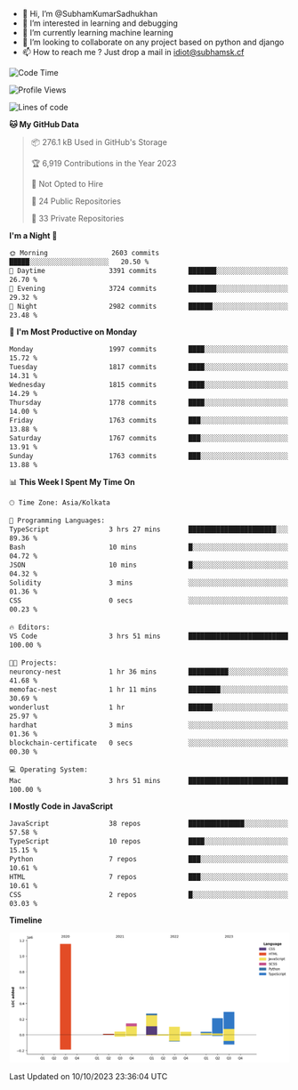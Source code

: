 - 👋 Hi, I’m @SubhamKumarSadhukhan
- 👀 I’m interested in learning and debugging
- 🌱 I’m currently learning machine learning
- 💞️ I’m looking to collaborate on any project based on python and django
- 📫 How to reach me ?
      Just drop a mail in idiot@subhamsk.cf

<!---
SubhamKumarSadhukhan/SubhamKumarSadhukhan is a ✨ special ✨ repository because its `README.md` (this file) appears on your GitHub profile.
You can click the Preview link to take a look at your changes.
--->


<!--START_SECTION:waka-->
![Code Time](http://img.shields.io/badge/Code%20Time-1%2C589%20hrs%2042%20mins-blue)

![Profile Views](http://img.shields.io/badge/Profile%20Views-1-blue)

![Lines of code](https://img.shields.io/badge/From%20Hello%20World%20I%27ve%20Written-2.3%20million%20lines%20of%20code-blue)

**🐱 My GitHub Data** 

> 📦 276.1 kB Used in GitHub's Storage 
 > 
> 🏆 6,919 Contributions in the Year 2023
 > 
> 🚫 Not Opted to Hire
 > 
> 📜 24 Public Repositories 
 > 
> 🔑 33 Private Repositories 
 > 
**I'm a Night 🦉** 

```text
🌞 Morning                2603 commits        █████░░░░░░░░░░░░░░░░░░░░   20.50 % 
🌆 Daytime                3391 commits        ███████░░░░░░░░░░░░░░░░░░   26.70 % 
🌃 Evening                3724 commits        ███████░░░░░░░░░░░░░░░░░░   29.32 % 
🌙 Night                  2982 commits        ██████░░░░░░░░░░░░░░░░░░░   23.48 % 
```
📅 **I'm Most Productive on Monday** 

```text
Monday                   1997 commits        ████░░░░░░░░░░░░░░░░░░░░░   15.72 % 
Tuesday                  1817 commits        ████░░░░░░░░░░░░░░░░░░░░░   14.31 % 
Wednesday                1815 commits        ████░░░░░░░░░░░░░░░░░░░░░   14.29 % 
Thursday                 1778 commits        ████░░░░░░░░░░░░░░░░░░░░░   14.00 % 
Friday                   1763 commits        ███░░░░░░░░░░░░░░░░░░░░░░   13.88 % 
Saturday                 1767 commits        ███░░░░░░░░░░░░░░░░░░░░░░   13.91 % 
Sunday                   1763 commits        ███░░░░░░░░░░░░░░░░░░░░░░   13.88 % 
```


📊 **This Week I Spent My Time On** 

```text
🕑︎ Time Zone: Asia/Kolkata

💬 Programming Languages: 
TypeScript               3 hrs 27 mins       ██████████████████████░░░   89.36 % 
Bash                     10 mins             █░░░░░░░░░░░░░░░░░░░░░░░░   04.72 % 
JSON                     10 mins             █░░░░░░░░░░░░░░░░░░░░░░░░   04.32 % 
Solidity                 3 mins              ░░░░░░░░░░░░░░░░░░░░░░░░░   01.36 % 
CSS                      0 secs              ░░░░░░░░░░░░░░░░░░░░░░░░░   00.23 % 

🔥 Editors: 
VS Code                  3 hrs 51 mins       █████████████████████████   100.00 % 

🐱‍💻 Projects: 
neuroncy-nest            1 hr 36 mins        ██████████░░░░░░░░░░░░░░░   41.68 % 
memofac-nest             1 hr 11 mins        ████████░░░░░░░░░░░░░░░░░   30.69 % 
wonderlust               1 hr                ██████░░░░░░░░░░░░░░░░░░░   25.97 % 
hardhat                  3 mins              ░░░░░░░░░░░░░░░░░░░░░░░░░   01.36 % 
blockchain-certificate   0 secs              ░░░░░░░░░░░░░░░░░░░░░░░░░   00.30 % 

💻 Operating System: 
Mac                      3 hrs 51 mins       █████████████████████████   100.00 % 
```

**I Mostly Code in JavaScript** 

```text
JavaScript               38 repos            ██████████████░░░░░░░░░░░   57.58 % 
TypeScript               10 repos            ████░░░░░░░░░░░░░░░░░░░░░   15.15 % 
Python                   7 repos             ███░░░░░░░░░░░░░░░░░░░░░░   10.61 % 
HTML                     7 repos             ███░░░░░░░░░░░░░░░░░░░░░░   10.61 % 
CSS                      2 repos             █░░░░░░░░░░░░░░░░░░░░░░░░   03.03 % 
```



**Timeline**

![Lines of Code chart](https://raw.githubusercontent.com/SubhamKumarSadhukhan/SubhamKumarSadhukhan/main/assets/bar_graph.png)


 Last Updated on 10/10/2023 23:36:04 UTC
<!--END_SECTION:waka-->
